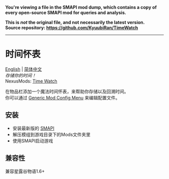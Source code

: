 **You're viewing a file in the SMAPI mod dump, which contains a copy of every open-source SMAPI mod
for queries and analysis.**

**This is _not_ the original file, and not necessarily the latest version.**  
**Source repository: https://github.com/KyuubiRan/TimeWatch**

----

# 时间怀表
[English](README.md) | [简体中文](README_zh_cn.md)      
_存储你的时间！_  
NexusMods: [Time Watch](https://www.nexusmods.com/stardewvalley/mods/23725)

在物品栏添加一个魔法时间怀表，来帮助你存储以及回溯时间。     
你可以通过 [Generic Mod Config Menu](https://www.nexusmods.com/stardewvalley/mods/5098) 来编辑配置文件。

## 安装
- 安装最新版的 [SMAPI](https://smapi.io/)
- 解压模组到游戏目录下的Mods文件夹里
- 使用SMAPI启动游戏

## 兼容性
兼容星露谷物语1.6+

